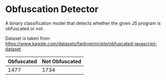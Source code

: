 # Obfuscation Detector

A binary classification model that detects whether the given JS program is obfuscated or not.

Dataset is taken from https://www.kaggle.com/datasets/fanbyprinciple/obfuscated-javascript-dataset

| Obfuscated      | Not Obfuscated |
| -----------     | -------------- |
|    1477         |      1734      |
